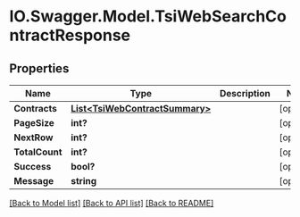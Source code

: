 # IO.Swagger.Model.TsiWebSearchContractResponse
## Properties

Name | Type | Description | Notes
------------ | ------------- | ------------- | -------------
**Contracts** | [**List&lt;TsiWebContractSummary&gt;**](TsiWebContractSummary.md) |  | [optional] 
**PageSize** | **int?** |  | [optional] 
**NextRow** | **int?** |  | [optional] 
**TotalCount** | **int?** |  | [optional] 
**Success** | **bool?** |  | [optional] 
**Message** | **string** |  | [optional] 

[[Back to Model list]](../README.md#documentation-for-models) [[Back to API list]](../README.md#documentation-for-api-endpoints) [[Back to README]](../README.md)

